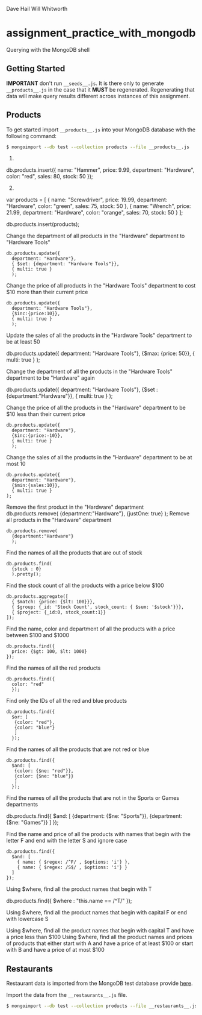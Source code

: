 Dave Hail
Will Whitworth

# assignment_practice_with_mongodb


Querying with the MongoDB shell


## Getting Started

**IMPORTANT** don't run `__seeds__.js`. It is there only to generate `__products__.js` in the case that it **MUST** be regenerated. Regenerating that data will make query results different across instances of this assignment.


## Products

To get started import `__products__.js` into your MongoDB database with the following command:

```bash
$ mongoimport --db test --collection products --file __products__.js
```

1.

  db.products.insert({
    name: "Hammer",
    price: 9.99,
    department: "Hardware",
    color: "red",
    sales: 80,
    stock: 50
  });

2.

var products = [
  {
  name: "Screwdriver",
  price: 19.99,
  department: "Hardware",
  color: "green",
  sales: 75,
  stock: 50
  },
  {
  name: "Wrench",
  price: 21.99,
  department: "Hardware",
  color: "orange",
  sales: 70,
  stock: 50
  }
];

db.products.insert(products);


Change the department of all products in the "Hardware" department to "Hardware Tools"


    db.products.update({
      department: "Hardware"},
      { $set: {department: "Hardware Tools"}},
      { multi: true }
      );

Change the price of all products in the "Hardware Tools" department to cost $10 more than their current price

    db.products.update({
      department: "Hardware Tools"},
      {$inc:{price:10}},
      { multi: true }
      );




Update the sales of all the products in the "Hardware Tools" department to be at least 50


db.products.update({
  department: "Hardware Tools"},
  {$max: {price: 50}},
  { multi: true }
  );


Change the department of all the products in the "Hardware Tools" department to be "Hardware" again

db.products.update({
  department: "Hardware Tools"},
  {$set : {department:"Hardware"}},
  { multi: true }
  );




Change the price of all the products in the "Hardware" department to be $10 less than their current price

    db.products.update({
      department: "Hardware"},
      {$inc:{price:-10}},
      { multi: true }
      );

Change the sales of all the products in the "Hardware" department to be at most 10

    db.products.update({
      department: "Hardware"},
      {$min:{sales:10}},
      { multi: true }
    );


  Remove the first product in the "Hardware" department
    db.products.remove(
      {department:"Hardware"},
      {justOne: true}
      );
  Remove all products in the "Hardware" department

    db.products.remove(
      {department:"Hardware"}
      );

Find the names of all the products that are out of stock

    db.products.find(
      {stock : 0}
      ).pretty();

Find the stock count of all the products with a price below $100

    db.products.aggregate([
      { $match: {price: {$lt: 100}}},
      { $group: {_id: 'Stock Count', stock_count: { $sum: '$stock'}}},
      { $project: {_id:0, stock_count:1}}
    ]);

Find the name, color and department of all the products with a price between $100 and $1000

    db.products.find({
      price: {$gt: 100, $lt: 1000}
    });

Find the names of all the red products

    db.products.find({
      color: "red"
      });

Find only the IDs of all the red and blue products

    db.products.find({
      $or: [
       {color: "red"},
       {color: "blue"}
       ]
      });

Find the names of all the products that are not red or blue

    db.products.find({
      $and: [
       {color: {$ne: "red"}},
       {color: {$ne: "blue"}}
       ]
      });


Find the names of all the products that are not in the Sports or Games departments

  db.products.find({
    $and: [
     {department: {$ne: "Sports"}},
     {department: {$ne: "Games"}}
     ]
    });


Find the name and price of all the products with names that begin with the letter F and end with the letter S and ignore case

    db.products.find({
      $and: [
        { name: { $regex: /^F/ , $options: 'i'} },
        { name: { $regex: /S$/ , $options: 'i'} }
      ]
    });


Using $where, find all the product names that begin with T

db.products.find({
  $where : "this.name  == /^T/"
});


Using $where, find all the product names that begin with capital F or end with lowercase S


Using $where, find all the product names that begin with capital T and have a price less than $100
Using $where, find all the product names and prices of products that either start with A and have a price of at least $100 or start with B and have a price of at most $100


## Restaurants

Restaurant data is imported from the MongoDB test database provide [here](https://docs.mongodb.com/getting-started/shell/import-data/).

Import the data from the `__restaurants__.js` file.

```bash
$ mongoimport --db test --collection products --file __restaurants__.js
```
